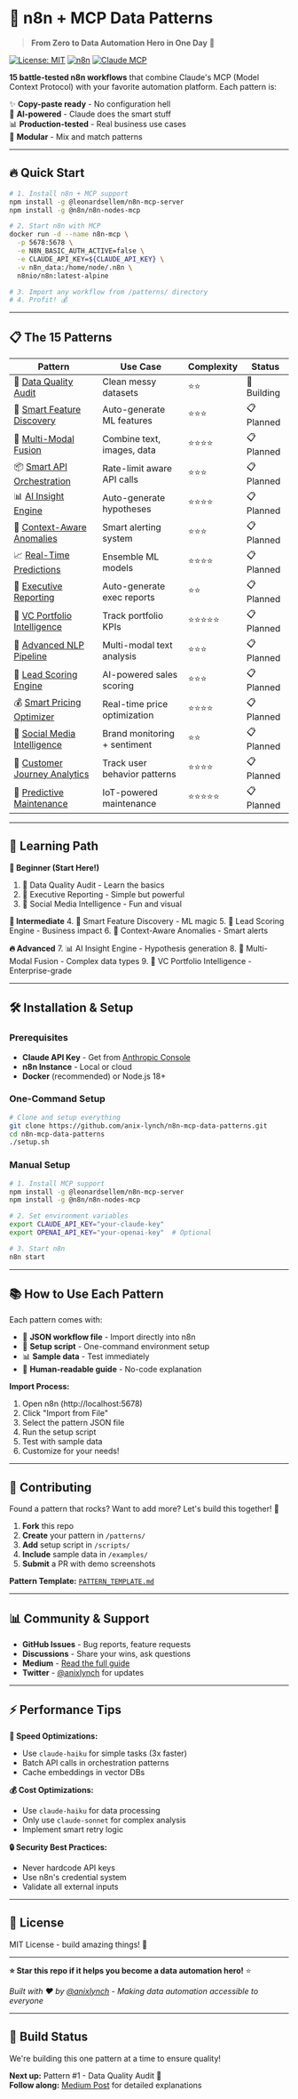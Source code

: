 # 🤖 n8n + MCP Data Patterns

> **From Zero to Data Automation Hero in One Day** 🚀

[![License: MIT](https://img.shields.io/badge/License-MIT-yellow.svg)](https://opensource.org/licenses/MIT)
[![n8n](https://img.shields.io/badge/n8n-FF6D5A?style=flat&logo=n8n&logoColor=white)](https://n8n.io/)
[![Claude MCP](https://img.shields.io/badge/Claude-MCP-blue)](https://docs.anthropic.com/claude/docs)

**15 battle-tested n8n workflows** that combine Claude's MCP (Model Context Protocol) with your favorite automation platform. Each pattern is:

✨ **Copy-paste ready** - No configuration hell  
🧠 **AI-powered** - Claude does the smart stuff  
📊 **Production-tested** - Real business use cases  
🎯 **Modular** - Mix and match patterns  

---

## 🔥 Quick Start

```bash
# 1. Install n8n + MCP support
npm install -g @leonardsellem/n8n-mcp-server
npm install -g @n8n/n8n-nodes-mcp

# 2. Start n8n with MCP
docker run -d --name n8n-mcp \
  -p 5678:5678 \
  -e N8N_BASIC_AUTH_ACTIVE=false \
  -e CLAUDE_API_KEY=${CLAUDE_API_KEY} \
  -v n8n_data:/home/node/.n8n \
  n8nio/n8n:latest-alpine

# 3. Import any workflow from /patterns/ directory
# 4. Profit! 💰
```

---

## 📋 The 15 Patterns

| Pattern | Use Case | Complexity | Status |
|---------|----------|------------|--------|
| 🧹 [Data Quality Audit](#1-data-quality-audit) | Clean messy datasets | ⭐⭐ | 🚧 Building |
| 🔬 [Smart Feature Discovery](#2-feature-discovery) | Auto-generate ML features | ⭐⭐⭐ | 📋 Planned |
| 🔄 [Multi-Modal Fusion](#3-multimodal-fusion) | Combine text, images, data | ⭐⭐⭐⭐ | 📋 Planned |
| 📦 [Smart API Orchestration](#4-api-orchestration) | Rate-limit aware API calls | ⭐⭐⭐ | 📋 Planned |
| 📊 [AI Insight Engine](#5-insight-engine) | Auto-generate hypotheses | ⭐⭐⭐⭐ | 📋 Planned |
| 🚨 [Context-Aware Anomalies](#6-anomaly-detection) | Smart alerting system | ⭐⭐⭐ | 📋 Planned |
| 📈 [Real-Time Predictions](#7-predictions) | Ensemble ML models | ⭐⭐⭐⭐ | 📋 Planned |
| 📑 [Executive Reporting](#8-reporting) | Auto-generate exec reports | ⭐⭐ | 📋 Planned |
| 💼 [VC Portfolio Intelligence](#9-portfolio) | Track portfolio KPIs | ⭐⭐⭐⭐⭐ | 📋 Planned |
| 📝 [Advanced NLP Pipeline](#10-nlp) | Multi-modal text analysis | ⭐⭐⭐ | 📋 Planned |
| 🎯 [Lead Scoring Engine](#11-lead-scoring) | AI-powered sales scoring | ⭐⭐⭐ | 📋 Planned |
| 💰 [Smart Pricing Optimizer](#12-pricing) | Real-time price optimization | ⭐⭐⭐⭐ | 📋 Planned |
| 📱 [Social Media Intelligence](#13-social) | Brand monitoring + sentiment | ⭐⭐ | 📋 Planned |
| 🛒 [Customer Journey Analytics](#14-journey) | Track user behavior patterns | ⭐⭐⭐⭐ | 📋 Planned |
| 🔮 [Predictive Maintenance](#15-maintenance) | IoT-powered maintenance | ⭐⭐⭐⭐⭐ | 📋 Planned |

---

## 🎯 Learning Path

**👶 Beginner (Start Here!)**
1. 🧹 Data Quality Audit - Learn the basics
2. 📑 Executive Reporting - Simple but powerful
3. 📱 Social Media Intelligence - Fun and visual

**🚀 Intermediate** 
4. 🔬 Smart Feature Discovery - ML magic
5. 🎯 Lead Scoring Engine - Business impact
6. 🚨 Context-Aware Anomalies - Smart alerts

**🔥 Advanced**
7. 📊 AI Insight Engine - Hypothesis generation
8. 🔄 Multi-Modal Fusion - Complex data types
9. 💼 VC Portfolio Intelligence - Enterprise-grade

---

## 🛠️ Installation & Setup

### Prerequisites
- **Claude API Key** - Get from [Anthropic Console](https://console.anthropic.com/)
- **n8n Instance** - Local or cloud  
- **Docker** (recommended) or Node.js 18+

### One-Command Setup
```bash
# Clone and setup everything
git clone https://github.com/anix-lynch/n8n-mcp-data-patterns.git
cd n8n-mcp-data-patterns
./setup.sh
```

### Manual Setup
```bash
# 1. Install MCP support
npm install -g @leonardsellem/n8n-mcp-server
npm install -g @n8n/n8n-nodes-mcp

# 2. Set environment variables
export CLAUDE_API_KEY="your-claude-key"
export OPENAI_API_KEY="your-openai-key"  # Optional

# 3. Start n8n
n8n start
```

---

## 📚 How to Use Each Pattern

Each pattern comes with:
- 📄 **JSON workflow file** - Import directly into n8n
- 🔧 **Setup script** - One-command environment setup  
- 📊 **Sample data** - Test immediately
- 📖 **Human-readable guide** - No-code explanation

**Import Process:**
1. Open n8n (http://localhost:5678)
2. Click "Import from File" 
3. Select the pattern JSON file
4. Run the setup script
5. Test with sample data
6. Customize for your needs!

---

## 🤝 Contributing

Found a pattern that rocks? Want to add more? Let's build this together! 🎉

1. **Fork** this repo
2. **Create** your pattern in `/patterns/`
3. **Add** setup script in `/scripts/`  
4. **Include** sample data in `/examples/`
5. **Submit** a PR with demo screenshots

**Pattern Template:** [`PATTERN_TEMPLATE.md`](PATTERN_TEMPLATE.md)

---

## 📊 Community & Support

- **GitHub Issues** - Bug reports, feature requests
- **Discussions** - Share your wins, ask questions
- **Medium** - [Read the full guide](https://medium.com/@anixlynch/n8n-mcp-data-patterns)
- **Twitter** - [@anixlynch](https://twitter.com/anixlynch) for updates

---

## ⚡ Performance Tips

**🚀 Speed Optimizations:**
- Use `claude-haiku` for simple tasks (3x faster)
- Batch API calls in orchestration patterns
- Cache embeddings in vector DBs

**💰 Cost Optimizations:**  
- Use `claude-haiku` for data processing
- Only use `claude-sonnet` for complex analysis
- Implement smart retry logic

**🔒 Security Best Practices:**
- Never hardcode API keys
- Use n8n's credential system
- Validate all external inputs

---

## 📄 License

MIT License - build amazing things! 🎯

---

**⭐ Star this repo if it helps you become a data automation hero!** ⭐

*Built with ❤️ by [@anixlynch](https://github.com/anix-lynch) - Making data automation accessible to everyone*

---

## 🚧 Build Status

We're building this one pattern at a time to ensure quality! 

**Next up:** Pattern #1 - Data Quality Audit 🧹  
**Follow along:** [Medium Post](https://medium.com/@anixlynch/n8n-mcp-patterns) for detailed explanations
